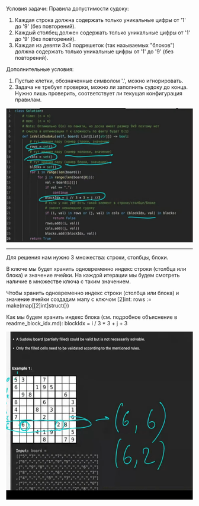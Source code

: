 Условия задачи:
Правила допустимости судоку:
1) Каждая строка должна содержать только уникальные цифры от '1' до '9' (без повторений).
2) Каждый столбец должен содержать только уникальные цифры от '1' до '9' (без повторений).
3) Каждая из девяти 3x3 подрешеток (так называемых "блоков") должна содержать только уникальные цифры от '1' до '9' (без повторений).

Дополнительные условия:
1) Пустые клетки, обозначенные символом '.', можно игнорировать.
2) Задача не требует проверки, можно ли заполнить судоку до конца. Нужно лишь проверить, соответствует ли текущая конфигурация правилам.

![1](<1.png>)

-------------------

Для решения нам нужно 3 множества: строки, столбцы, блоки.

В ключе мы будет хранить одновременно индекс строки (столбца или блока) и значение ячейки. На каждой итерации мы будем смотреть наличие в множестве ключа с таким значением. 

Чтобы хранить одновременно индекс строки (столбца или блока) и значение ячейки создадим мапу с ключом [2]int:
rows := make(map[[2]int]struct{})

Как мы будем хранить индекс блока (см. подробное объяснение в readme_block_idx.md):
blockIdx = i / 3 * 3 + j + 3

![2](<2.png>)
